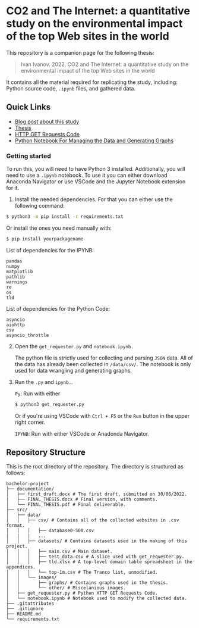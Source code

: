 # CO2 and The Internet: a quantitative study on the environmental impact of the top Web sites in the world
This repository is a companion page for the following thesis:
> Ivan Ivanov. 2022. CO2 and The Internet: a quantitative study on the environmental impact of the top Web sites in the world

It contains all the material required for replicating the study, including: Python source code, `.ipynb` files, and gathered data.

Quick Links
---------------

* [Blog post about this study](https://s2group.cs.vu.nl/2022-08-04-web-emissions)
* [Thesis](documentation/FINAL_THESIS.pdf)
* [HTTP GET Requests Code](src/get_requester.py)
* [Python Notebook For Managing the Data and Generating Graphs](src/get_requester.py)

### Getting started
To run this, you will need to have Python 3 installed. 
Additionally, you will need to use a `.ipynb` notebook. 
To use it you can either download Anaconda Navigator or use VSCode and the Jupyter Notebook extension for it.

1. Install the needed dependencies. For that you can either use the following command:

```bash
$ python3 -m pip install -r requirements.txt
```
Or install the ones you need manually with:

```bash
$ pip install yourpackagename
```

List of dependencies for the IPYNB:
```
pandas
numpy
matplotlib
pathlib
warnings
re
os
tld
```

List of dependencies for the Python Code:
```
asyncio
aiohttp
csv
asyncio_throttle
```

2. Open the `get_requester.py` and `notebook.ipynb.`

   The python file is strictly used for collecting and parsing `JSON` data. All of the data has already been collected in `/data/csv/`. The notebook is only used for data wrangling and generating graphs.

3. Run the `.py` and `ipynb.`.

   `Py`: Run with either
   ```bash
   $ python3 get_requester.py
   ```
   Or if you're using VSCode with `Ctrl + F5` or the `Run` button in the upper right corner.

   `IPYNB`: Run with either VSCode or Anadonda Navigator.

## Repository Structure
This is the root directory of the repository. The directory is structured as follows:

    bachelor-project
    ├── documentation/
    │   ├── first_draft.docx # The first draft, submitted on 30/06/2022.
    |   ├── FINAL_THESIS.docx # Final version, with comments.
    │   └── FINAL_THESIS.pdf # Final deliverable.
    ├── src/
    │   ├── data/
    │   │   ├── csv/ # Contains all of the collected websites in .csv format.
    │   │   │   ├── database0-500.csv
    |   |   |   ...
    │   │   ├── datasets/ # Contains datasets used in the making of this project.
    │   │   │   ├── main.csv # Main dataset.
    │   │   │   ├── test_data.csv # A slice used with get_requester.py.
    │   │   │   ├── tld.xlsx # A top-level domain table spreadsheet in the appendices.
    │   │   │   └── top-1m.csv # The Tranco list, unmodified.
    │   │   └── images/
    │   │       ├── graphs/ # Contains graphs used in the thesis.
    │   │       └── other/ # Miscelanious images.
    │   ├── get_requester.py # Python HTTP GET Requests Code.
    │   └── notebook.ipynb # Notebook used to modify the collected data.
    ├── .gitattributes
    ├── .gitignore
    ├── README.md
    └── requirements.txt
